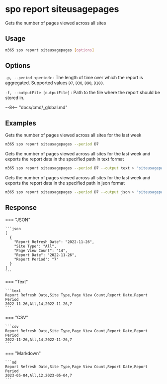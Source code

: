 # spo report siteusagepages

Gets the number of pages viewed across all sites

## Usage

```sh
m365 spo report siteusagepages [options]
```

## Options

`-p, --period <period>`
: The length of time over which the report is aggregated. Supported values `D7`, `D30`, `D90`, `D180`.

`-f, --outputFile [outputFile]`
: Path to the file where the report should be stored in.

--8<-- "docs/cmd/_global.md"

## Examples

Gets the number of pages viewed across all sites for the last week

```sh
m365 spo report siteusagepages --period D7
```

Gets the number of pages viewed across all sites for the last week and exports the report data in the specified path in text format

```sh
m365 spo report siteusagepages --period D7 --output text > "siteusagepages.txt"
```

Gets the number of pages viewed across all sites for the last week and exports the report data in the specified path in json format

```sh
m365 spo report siteusagepages --period D7 --output json > "siteusagepages.json"
```

## Response

=== "JSON"

    ```json
    [
      {
        "Report Refresh Date": "2022-11-26",
        "Site Type": "All",
        "Page View Count": "14",
        "Report Date": "2022-11-26",
        "Report Period": "7"
      }
    ]
    ```

=== "Text"

    ```text
    Report Refresh Date,Site Type,Page View Count,Report Date,Report Period
    2022-11-26,All,14,2022-11-26,7
    ```

=== "CSV"

    ```csv
    Report Refresh Date,Site Type,Page View Count,Report Date,Report Period
    2022-11-26,All,14,2022-11-26,7
    ```

=== "Markdown"

    ```md
    Report Refresh Date,Site Type,Page View Count,Report Date,Report Period
    2023-05-04,All,12,2023-05-04,7
    ```

